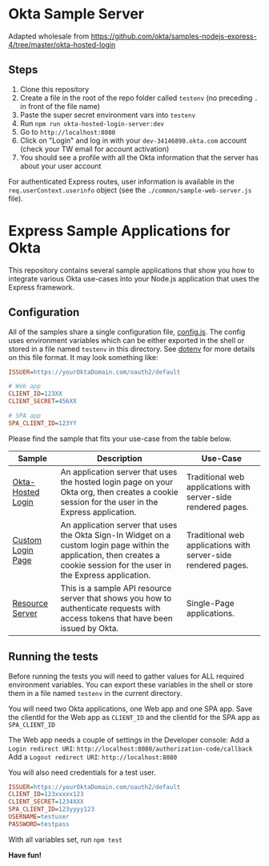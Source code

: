 # Okta Sample Server

Adapted wholesale from https://github.com/okta/samples-nodejs-express-4/tree/master/okta-hosted-login

## Steps

1. Clone this repository
2. Create a file in the root of the repo folder called `testenv` (no preceding `.` in front of the file name)
3. Paste the super secret environment vars into `testenv`
4. Run `npm run okta-hosted-login-server:dev`
5. Go to `http://localhost:8080`
6. Click on "Login" and log in with your `dev-34146890.okta.com` account (check your TW email for account activation)
7. You should see a profile with all the Okta information that the server has about your user account

For authenticated Express routes, user information is available in the `req.userContext.userinfo` object (see the `./common/sample-web-server.js` file).

# Express Sample Applications for Okta

This repository contains several sample applications that show you how to integrate various Okta use-cases into your Node.js application that uses the Express framework.

## Configuration

All of the samples share a single configuration file, [config.js](config.js). The config uses environment variables which can be either exported in the shell or stored in a file named `testenv` in this directory. See [dotenv](https://www.npmjs.com/package/dotenv) for more details on this file format. It may look something like:

```ini
ISSUER=https://yourOktaDomain.com/oauth2/default

# Web app
CLIENT_ID=123XX
CLIENT_SECRET=456XX

# SPA app
SPA_CLIENT_ID=123YY

```

Please find the sample that fits your use-case from the table below.

| Sample                                  | Description                                                                                                                                                                   | Use-Case                                                      |
| --------------------------------------- | ----------------------------------------------------------------------------------------------------------------------------------------------------------------------------- | ------------------------------------------------------------- |
| [Okta-Hosted Login](/okta-hosted-login) | An application server that uses the hosted login page on your Okta org, then creates a cookie session for the user in the Express application.                                | Traditional web applications with server-side rendered pages. |
| [Custom Login Page](/custom-login)      | An application server that uses the Okta Sign-In Widget on a custom login page within the application, then creates a cookie session for the user in the Express application. | Traditional web applications with server-side rendered pages. |
| [Resource Server](/resource-server)     | This is a sample API resource server that shows you how to authenticate requests with access tokens that have been issued by Okta.                                            | Single-Page applications.                                     |

## Running the tests

Before running the tests you will need to gather values for ALL required environment variables.
You can export these variables in the shell or store them in a file named `testenv` in the current directory.

You will need two Okta applications, one Web app and one SPA app. Save the clientId for the Web app as `CLIENT_ID` and the clientId for the SPA app as `SPA_CLIENT_ID`

The Web app needs a couple of settings in the Developer console:
Add a `Login redirect URI`: `http://localhost:8080/authorization-code/callback`
Add a `Logout redirect URI`: `http://localhost:8080`

You will also need credentials for a test user.

```ini
ISSUER=https://yourOktaDomain.com/oauth2/default
CLIENT_ID=123xxxxx123
CLIENT_SECRET=1234XXX
SPA_CLIENT_ID=123yyyy123
USERNAME=testuser
PASSWORD=testpass
```

With all variables set, run `npm test`

**Have fun!**
